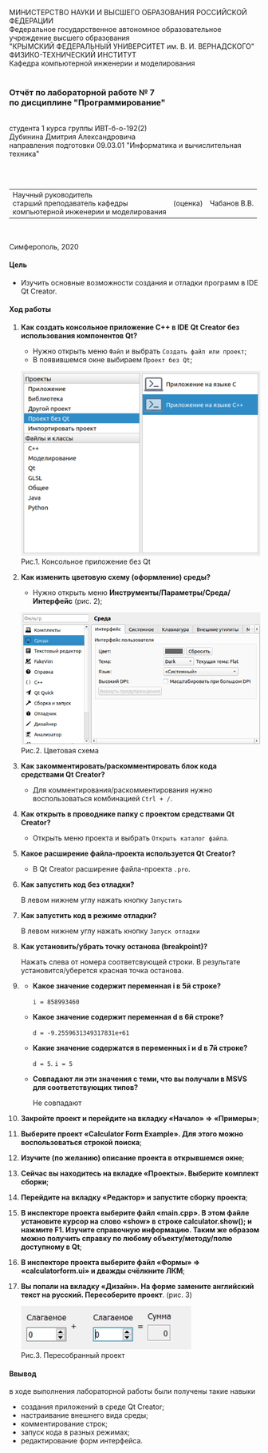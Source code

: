 МИНИСТЕРСТВО НАУКИ  И ВЫСШЕГО ОБРАЗОВАНИЯ РОССИЙСКОЙ ФЕДЕРАЦИИ  
Федеральное государственное автономное образовательное учреждение высшего образования  
"КРЫМСКИЙ ФЕДЕРАЛЬНЫЙ УНИВЕРСИТЕТ им. В. И. ВЕРНАДСКОГО"  
ФИЗИКО-ТЕХНИЧЕСКИЙ ИНСТИТУТ  
Кафедра компьютерной инженерии и моделирования
<br/><br/>
### Отчёт по лабораторной работе № 7<br/> по дисциплине "Программирование"
<br/>
​
студента 1 курса группы ИВТ-б-о-192(2)  
<br/>Дубинина Дмитрия Александровича  
<br/>направления подготовки 09.03.01 "Информатика и вычислительная техника" 

<br/><br/>
<table>
<tr><td>Научный руководитель<br/> старший преподаватель кафедры<br/> компьютерной инженерии и моделирования</td>
<td>(оценка)</td>
<td>Чабанов В.В.</td>
</tr>
</table>
<br/><br/>
​
Симферополь, 2020

#### Цель

* Изучить основные возможности создания и отладки программ в IDE Qt Creator.

#### Ход работы

1. **Как создать консольное приложение С++ в IDE Qt Creator без использования компонентов Qt?**

    * Нужно открыть меню `Файл` и выбрать `Создать файл или проект`;
    * В появившемся окне выбираем `Проект без Qt`; 
    
    ![](Рис/1.png)   
    Рис.1. Консольное приложение без Qt

2. **Как изменить цветовую схему (оформление) среды?**

    * Нужно открыть меню **Инструменты/Параметры/Среда/Интерфейс** (рис. 2);
        
    ![](Рис/2.png)   
    Рис.2. Цветовая схема
    
3. **Как закомментировать/раскомментировать блок кода средствами Qt Creator?**
    
    * Для комментирования/раскомментирования нужно воспользоваться комбинацией `Ctrl + /`.

4. **Как открыть в проводнике папку с проектом средствами Qt Creator?**
    
    * Открыть меню проекта и выбрать `Открыть каталог файла`.
   
5. **Какое расширение файла-проекта используется Qt Creator?**
    
    * В Qt Creator расширение файла-проекта `.pro`.
    
6. **Как запустить код без отладки?**

    В левом нижнем углу нажать кнопку `Запустить`
    
7. **Как запустить код в режиме отладки?**

    В левом нижнем углу нажать кнопку `Запуск отладки`
    
8. **Как установить/убрать точку останова (breakpoint)?**

    Нажать слева от номера соответсвующей строки. В результате установится/уберется красная точка останова.

9. * **Какое значение содержит переменная i в 5й строке?**
    
      `i = 858993460`
        
   * **Какое значение содержит переменная d в 6й строке?**
    
      `d = -9.2559631349317831e+61`
        
   * **Какие значение содержатся в переменных i и  d в 7й строке?**
    
      `d = 5`. `i = 5`
        
   * **Совпадают ли эти значения с теми, что вы получали в MSVS для соответствующих типов?**
    
      Не совпадают

10. **Закройте проект и перейдите на вкладку «Начало» => «Примеры»**;
11. **Выберите проект «Calculator Form Example». Для этого можно воспользоваться строкой поиска**;
12. **Изучите (по желанию) описание проекта в открывшемся окне**;
13. **Сейчас вы находитесь на вкладке «Проекты». Выберите комплект сборки**;
14. **Перейдите на вкладку «Редактор» и запустите сборку проекта**;
15. **В инспекторе проекта выберите файл «main.cpp». В этом файле установите курсор на слово «show» в строке calculator.show(); и нажмите F1. Изучите справочную информацию. Таким же образом можно получить справку по любому объекту/методу/полю доступному в Qt**;
16. **В инспекторе проекта выберите файл «Формы» => «calculatorform.ui» и дважды счёлкните ЛКМ**;
17. **Вы попали на вкладку «Дизайн». На форме замените английский текст на русский. Пересоберите проект**. (рис. 3)
    
    ![](Рис/3.png)<br/>
    Рис.3. Пересобранный проект

#### Ввывод

в ходе выполнения лабораторной работы были получены такие навыки
* создания приложений в среде Qt Creator;
* настраивание внешнего вида среды;
* комментирование строк;
* запуск кода в разных режимах;
* редактирование форм интерфейса.
